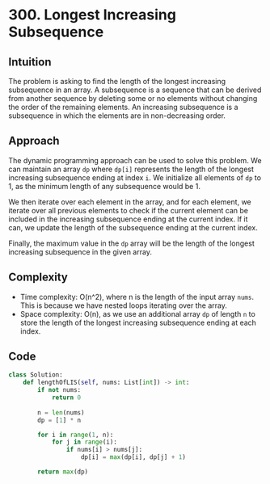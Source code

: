 # 300. Longest Increasing Subsequence

## Intuition
The problem is asking to find the length of the longest increasing subsequence in an array. A subsequence is a sequence that can be derived from another sequence by deleting some or no elements without changing the order of the remaining elements. An increasing subsequence is a subsequence in which the elements are in non-decreasing order.

## Approach
The dynamic programming approach can be used to solve this problem. We can maintain an array `dp` where `dp[i]` represents the length of the longest increasing subsequence ending at index `i`. We initialize all elements of `dp` to 1, as the minimum length of any subsequence would be 1.

We then iterate over each element in the array, and for each element, we iterate over all previous elements to check if the current element can be included in the increasing subsequence ending at the current index. If it can, we update the length of the subsequence ending at the current index.

Finally, the maximum value in the `dp` array will be the length of the longest increasing subsequence in the given array.

## Complexity
- Time complexity: O(n^2), where n is the length of the input array `nums`. This is because we have nested loops iterating over the array.
- Space complexity: O(n), as we use an additional array `dp` of length `n` to store the length of the longest increasing subsequence ending at each index.

## Code
```python
class Solution:
    def lengthOfLIS(self, nums: List[int]) -> int:
        if not nums:
            return 0
        
        n = len(nums)
        dp = [1] * n

        for i in range(1, n):
            for j in range(i):
                if nums[i] > nums[j]:
                    dp[i] = max(dp[i], dp[j] + 1)

        return max(dp)
```